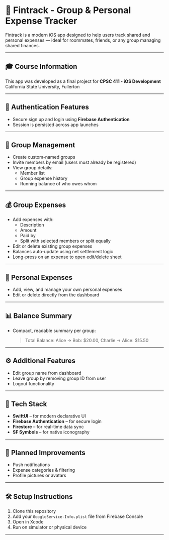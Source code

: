 
# 📱 Fintrack - Group & Personal Expense Tracker

Fintrack is a modern iOS app designed to help users track shared and personal expenses — ideal for roommates, friends, or any group managing shared finances.

---

## 🎓 Course Information

This app was developed as a final project for **CPSC 411 - iOS Development**  
California State University, Fullerton

---

## 🔐 Authentication Features

- Secure sign up and login using **Firebase Authentication**
- Session is persisted across app launches

---

## 👥 Group Management

- Create custom-named groups
- Invite members by email (users must already be registered)
- View group details:
  - Member list
  - Group expense history
  - Running balance of who owes whom

---

## 💰 Group Expenses

- Add expenses with:
  - Description
  - Amount
  - Paid by
  - Split with selected members or split equally
- Edit or delete existing group expenses
- Balances auto-update using net settlement logic
- Long-press on an expense to open edit/delete sheet

---

## 🧍 Personal Expenses

- Add, view, and manage your own personal expenses
- Edit or delete directly from the dashboard

---

## 📊 Balance Summary

- Compact, readable summary per group:
  > Total Balance: Alice → Bob: $20.00, Charlie → Alice: $15.50

---

## ⚙️ Additional Features

- Edit group name from dashboard
- Leave group by removing group ID from user
- Logout functionality

---

## 🧰 Tech Stack

- **SwiftUI** – for modern declarative UI
- **Firebase Authentication** – for secure login
- **Firestore** – for real-time data sync
- **SF Symbols** – for native iconography

---

## 🚧 Planned Improvements

- Push notifications
- Expense categories & filtering
- Profile pictures or avatars

---

## 🛠 Setup Instructions

1. Clone this repository
2. Add your `GoogleService-Info.plist` file from Firebase Console
3. Open in Xcode
4. Run on simulator or physical device

---

